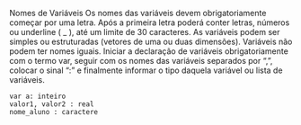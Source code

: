 Nomes de Variáveis
Os nomes das variáveis devem obrigatoriamente começar por uma letra. Após a
primeira letra poderá conter letras, números ou underline ( _ ), até um limite de 30
caracteres. As variáveis podem ser simples ou estruturadas (vetores de uma ou duas
dimensões). Variáveis não podem ter nomes iguais.
Iniciar a declaração de variáveis obrigatoriamente com o termo var, seguir com os
nomes das variáveis separados por “,”, colocar o sinal “:” e finalmente informar o tipo
daquela variável ou lista de variáveis.

```
var a: inteiro
valor1, valor2 : real
nome_aluno : caractere
```